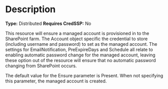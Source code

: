 # Description

**Type:** Distributed
**Requires CredSSP:** No

This resource will ensure a managed account is provisioned in to the SharePoint
farm. The Account object specific the credential to store (including username
and password) to set as the managed account. The settings for
EmailNotification, PreExpireDays and Schedule all relate to enabling automatic
password change for the managed account, leaving these option out of the
resource will ensure that no automatic password changing from SharePoint occurs.

The default value for the Ensure parameter is Present. When not specifying this
parameter, the managed account is created.
